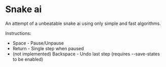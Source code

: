 Snake ai
========

An attempt of a unbeatable snake ai using only simple and fast algorithms.

Instructions:
* Space - Pause/Unpause
* Return - Single step when paused
* (not implemented) Backspace - Undo last step (requires --save-states to be enabled)

